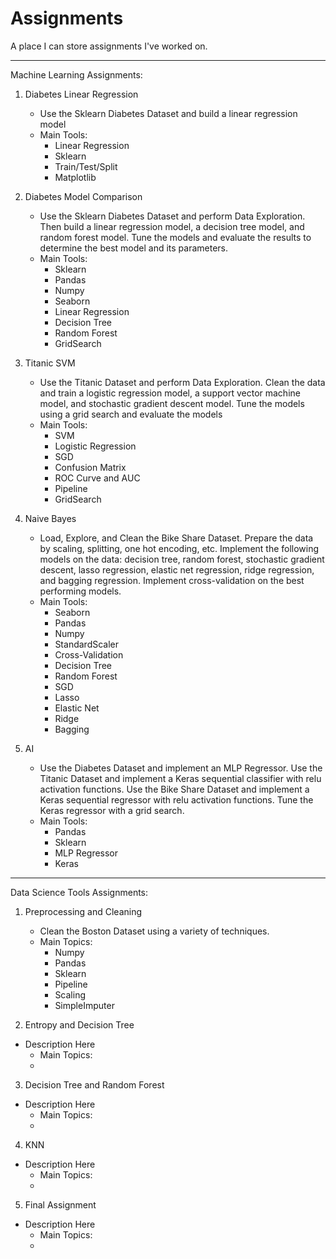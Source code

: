 # Assignments

A place I can store assignments I've worked on. 

---

Machine Learning Assignments:
1. Diabetes Linear Regression
    * Use the Sklearn Diabetes Dataset and build a linear regression model
    * Main Tools: 
      * Linear Regression
      * Sklearn
      * Train/Test/Split
      * Matplotlib

2. Diabetes Model Comparison
    * Use the Sklearn Diabetes Dataset and perform Data Exploration. Then build a linear regression model, a decision tree model, and random forest model. Tune the models and evaluate the results to determine the best model and its parameters.
    * Main Tools:
      * Sklearn
      * Pandas
      * Numpy
      * Seaborn
      * Linear Regression
      * Decision Tree
      * Random Forest
      * GridSearch
  
3. Titanic SVM
    * Use the Titanic Dataset and perform Data Exploration. Clean the data and train a logistic regression model, a support vector machine model, and stochastic gradient descent model. Tune the models using a grid search and evaluate the models
    * Main Tools:
      * SVM
      * Logistic Regression
      * SGD
      * Confusion Matrix
      * ROC Curve and AUC
      * Pipeline
      * GridSearch
  
4. Naive Bayes
    * Load, Explore, and Clean the Bike Share Dataset. Prepare the data by scaling, splitting, one hot encoding, etc. Implement the following models on the data: decision tree, random forest, stochastic gradient descent, lasso regression, elastic net regression, ridge regression, and bagging regression. Implement cross-validation on the best performing models.
    * Main Tools:
      * Seaborn
      * Pandas
      * Numpy
      * StandardScaler
      * Cross-Validation
      * Decision Tree
      * Random Forest
      * SGD
      * Lasso
      * Elastic Net
      * Ridge
      * Bagging
      

5. AI
    * Use the Diabetes Dataset and implement an MLP Regressor. Use the Titanic Dataset and implement a Keras sequential classifier with relu activation functions. Use the Bike Share Dataset and implement a Keras sequential regressor with relu activation functions. Tune the Keras regressor with a grid search.
    * Main Tools:
      * Pandas
      * Sklearn
      * MLP Regressor
      * Keras 
      
---

Data Science Tools Assignments:
1. Preprocessing and Cleaning
    * Clean the Boston Dataset using a variety of techniques.
    * Main Topics:
      * Numpy
      * Pandas
      * Sklearn
      * Pipeline
      * Scaling
      * SimpleImputer

2. Entropy and Decision Tree
  * Description Here
    * Main Topics:
    *
3. Decision Tree and Random Forest
  * Description Here
    * Main Topics:
    *
4. KNN
  * Description Here 
    * Main Topics:
    *
5. Final Assignment
  * Description Here
    * Main Topics:
    *
